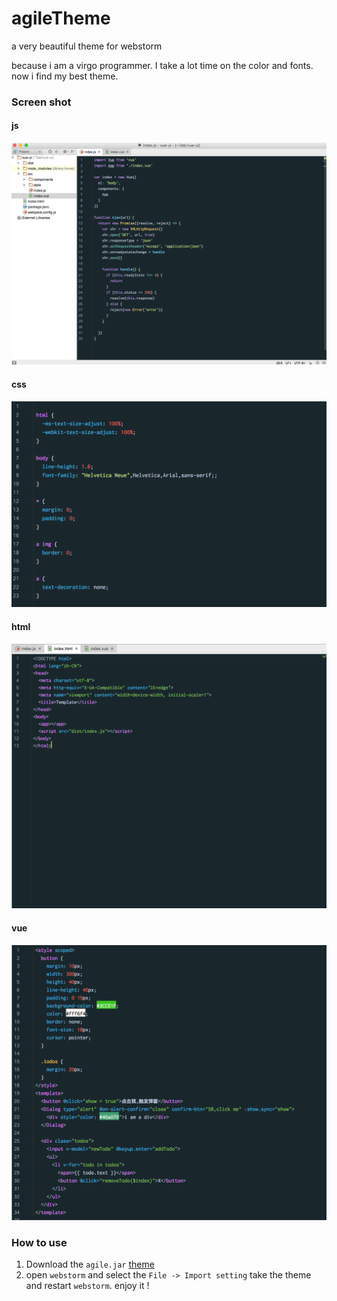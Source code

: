 # agileTheme
a very beautiful theme for webstorm

because i am a virgo programmer. I take a lot time on the color and fonts. now i find my best theme.

### Screen shot

#### js
![](images/js.png)
#### css
![](images/css.png)
#### html
![](images/html.png)
#### vue
![](images/vue.png)

### How to use
1. Download the `agile.jar` [theme](https://raw.githubusercontent.com/agileago/agileTheme/master/agileTheme.jar)
2. open `webstorm` and select the `File -> Import setting` take the theme and restart `webstorm`. enjoy it !
